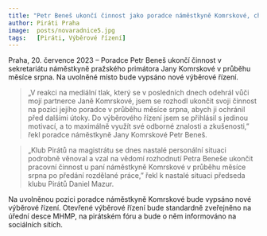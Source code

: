 ```yaml
---
title: "Petr Beneš ukončí činnost jako poradce náměstkyně Komrskové, chce ochránit partnerku od dalších útoků"
author: Piráti Praha
image:  posts/novaradnice5.jpg
tags:   [Piráti, Výběrové řízení]
---
```


Praha, 20. července 2023 – Poradce Petr Beneš ukončí činnost v sekretariátu náměstkyně pražského primátora Jany Komrskové v průběhu měsíce srpna. Na uvolněné místo bude vypsáno nové výběrové řízení.

> „V reakci na mediální tlak, který se v posledních dnech odehrál vůči mojí partnerce Janě Komrskové, jsem se rozhodl ukončit svoji činnost na pozici jejího poradce v průběhu měsíce srpna, abych ji ochránil před dalšími útoky. Do výběrového řízení jsem se přihlásil s jedinou motivací, a to maximálně využít své odborné znalosti a zkušenosti,” řekl poradce náměstkyně Jany Komrskové Petr Beneš.

> „Klub Pirátů na magistrátu se dnes nastalé personální situaci podrobně věnoval a vzal na vědomí rozhodnutí Petra Beneše ukončit pracovní činnost u paní náměstkyně Komrskové v průběhu měsíce srpna po předání rozdělané práce,” řekl k nastalé situaci předseda klubu Pirátů Daniel Mazur.

Na uvolněnou pozici poradce náměstkyně Komrskové bude vypsáno nové výběrové řízení. Otevřené výběrové řízení bude standardně zveřejněno na úřední desce MHMP, na pirátském fóru a bude o něm informováno na sociálních sítích. 

